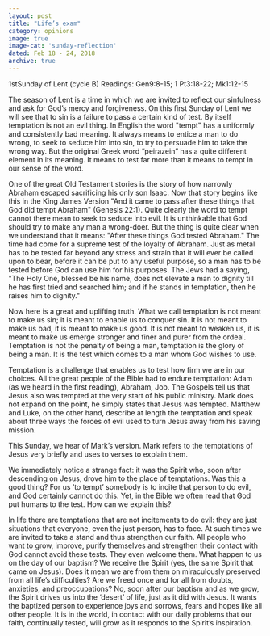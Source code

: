 ```yaml
---
layout: post
title: "Life’s exam"
category: opinions
image: true
image-cat: 'sunday-reflection'
dated: Feb 18 - 24, 2018
archive: true
---
```


1stSunday of Lent (cycle B)
Readings:	Gen9:8-15; 1 Pt3:18-22; Mk1:12-15

The season of Lent is a time in which we are invited to reflect our sinfulness and ask for God’s mercy and forgiveness.  On this first Sunday of Lent we will see that to sin is a failure to pass a certain kind of test.  By itself temptation is not an evil thing.  In English the word "tempt" has a uniformly and consistently bad meaning. It always means to entice a man to do wrong, to seek to seduce him into sin, to try to persuade him to take the wrong way. But the original Greek word “peirazein” has a quite different element in its meaning. It means to test far more than it means to tempt in our sense of the word.

One of the great Old Testament stories is the story of how narrowly Abraham escaped sacrificing his only son Isaac. Now that story begins like this in the King James Version "And it came to pass after these things that God did tempt Abraham" (Genesis 22:1). Quite clearly the word to tempt cannot there mean to seek to seduce into evil. It is unthinkable that God should try to make any man a wrong-doer. But the thing is quite clear when we understand that it means: "After these things God tested Abraham." The time had come for a supreme test of the loyalty of Abraham. Just as metal has to be tested far beyond any stress and strain that it will ever be called upon to bear, before it can be put to any useful purpose, so a man has to be tested before God can use him for his purposes. The Jews had a saying, "The Holy One, blessed be his name, does not elevate a man to dignity till he has first tried and searched him; and if he stands in temptation, then he raises him to dignity."

Now here is a great and uplifting truth. What we call temptation is not meant to make us sin; it is meant to enable us to conquer sin. It is not meant to make us bad, it is meant to make us good. It is not meant to weaken us, it is meant to make us emerge stronger and finer and purer from the ordeal. Temptation is not the penalty of being a man, temptation is the glory of being a man. It is the test which comes to a man whom God wishes to use.

Temptation is a challenge that enables us to test how firm we are in our choices.  All the great people of the Bible had to endure temptation: Adam (as we heard in the first reading), Abraham, Job.  The Gospels tell us that Jesus also was tempted at the very start of his public ministry.  Mark does not expand on the point, he simply states that Jesus was tempted.  Matthew and Luke, on the other hand, describe at length the temptation and speak about three ways the forces of evil used to turn Jesus away from his saving mission.

This Sunday, we hear of Mark’s version.  Mark refers to the temptations of Jesus very briefly and uses to verses to explain them.

We immediately notice a strange fact: it was the Spirit who, soon after descending on Jesus, drove him to the place of temptations.  Was this a good thing?  For us ‘to tempt’ somebody is to incite that person to do evil, and God certainly cannot do this.  Yet, in the Bible we often read that God put humans to the test.  How can we explain this?

In life there are temptations that are not incitements to do evil: they are just situations that everyone, even the just person, has to face.  At such times we are invited to take a stand and thus strengthen our faith.  All people who want to grow, improve, purify themselves and strengthen their contact with God cannot avoid these tests.  They even welcome them.  What happen to us on the day of our baptism?  We receive the Spirit (yes, the same Spirit that came on Jesus).  Does it mean we are from them on miraculously preserved from all life’s difficulties?  Are we freed once and for all from doubts, anxieties, and preoccupations?  No, soon after our baptism and as we grow, the Spirit drives us into the ‘desert’ of life, just as it did with Jesus.  It wants the baptized person to experience joys and sorrows, fears and hopes like all other people.  It is in the world, in contact with our daily problems that our faith, continually tested, will grow as it responds to the Spirit’s inspiration.